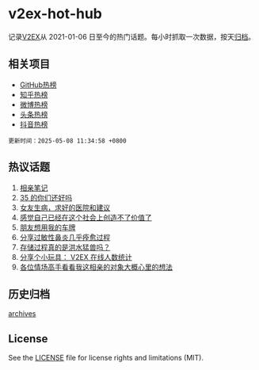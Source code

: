 # v2ex-hot-hub

 记录[V2EX](https://www.v2ex.com/)从 2021-01-06 日至今的热门话题。每小时抓取一次数据，按天[归档](archives)。
 
 ## 相关项目

- [GitHub热榜](https://github.com/it985/github-hot-hub)
- [知乎热榜](https://github.com/it985/zhihu-hot-hub)
- [微博热榜](https://github.com/it985/weibo-hot-hub)
- [头条热榜](https://github.com/it985/toutiao-hot-hub)
- [抖音热榜](https://github.com/it985/douyin-hot-hub)


 `更新时间：2025-05-08 11:34:58 +0800`

## 热议话题

1. [相亲笔记](https://www.v2ex.com/t/1130158)
1. [35 的你们还好吗](https://www.v2ex.com/t/1130136)
1. [女友生病，求好的医院和建议](https://www.v2ex.com/t/1130190)
1. [感觉自己已经在这个社会上创造不了价值了](https://www.v2ex.com/t/1130206)
1. [朋友想用我的车牌](https://www.v2ex.com/t/1130129)
1. [分享过敏性鼻炎几乎痊愈过程](https://www.v2ex.com/t/1130189)
1. [存储过程真的是洪水猛兽吗？](https://www.v2ex.com/t/1130319)
1. [分享个小玩具： V2EX 在线人数统计](https://www.v2ex.com/t/1130133)
1. [各位情场高手看看我这相亲的对象大概心里的想法](https://www.v2ex.com/t/1130218)

## 历史归档

[archives](archives)

## License

See the [LICENSE](LICENSE) file for license rights and limitations (MIT).
